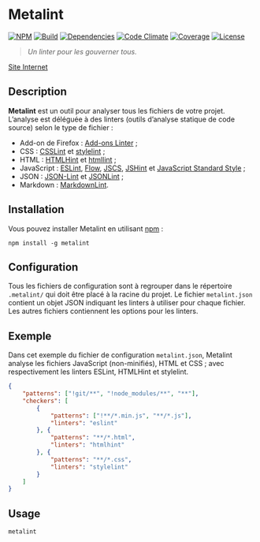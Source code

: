 # Metalint

[![NPM][img-npm]][link-npm]
[![Build][img-build]][link-build]
[![Dependencies][img-dependencies]][link-dependencies]
[![Code Climate][img-codeclimate]][link-codeclimate]
[![Coverage][img-coverage]][link-coverage]
[![License][img-license]][link-license]

> *Un linter pour les gouverner tous.*

[Site Internet](//regseb.github.io/metalint/)

## Description

**Metalint** est un outil pour analyser tous les fichiers de votre projet.
L’analyse est déléguée à des linters (outils d’analyse statique de code source)
selon le type de fichier :

- Add-on de Firefox :
  [Add-ons Linter](//regseb.github.io/metalint/user/linters/addons-linter/) ;
- CSS : [CSSLint](//regseb.github.io/metalint/user/linters/csslint/) et
  [stylelint](//regseb.github.io/metalint/user/linters/stylelint/) ;
- HTML : [HTMLHint](//regseb.github.io/metalint/user/linters/htmlhint/) et
  [htmllint](//regseb.github.io/metalint/user/linters/htmllint/) ;
- JavaScript : [ESLint](//regseb.github.io/metalint/user/linters/eslint/),
  [Flow](//regseb.github.io/metalint/user/linters/flow-bin/),
  [JSCS](//regseb.github.io/metalint/user/linters/jscs/),
  [JSHint](//regseb.github.io/metalint/user/linters/jshint/) et
  [JavaScript Standard
   Style](//regseb.github.io/metalint/user/linters/standard) ;
- JSON : [JSON-Lint](//regseb.github.io/metalint/user/linters/json-lint/) et
  [JSONLint](//regseb.github.io/metalint/user/linters/jsonlint/) ;
- Markdown :
  [MarkdownLint](//regseb.github.io/metalint/user/linters/markdownlint/).

## Installation

Vous pouvez installer Metalint en utilisant
[npm](//www.npmjs.com/package/metalint) :

```shell
npm install -g metalint
```

## Configuration

Tous les fichiers de configuration sont à regrouper dans le répertoire
`.metalint/` qui doit être placé à la racine du projet. Le fichier
`metalint.json` contient un objet JSON indiquant les linters à utiliser pour
chaque fichier. Les autres fichiers contiennent les options pour les linters.

## Exemple

Dans cet exemple du fichier de configuration `metalint.json`, Metalint analyse
les fichiers JavaScript (non-minifiés), HTML et CSS ; avec respectivement les
linters ESLint, HTMLHint et stylelint.

```JSON
{
    "patterns": ["!git/**", "!node_modules/**", "**"],
    "checkers": [
        {
            "patterns": ["!**/*.min.js", "**/*.js"],
            "linters": "eslint"
        }, {
            "patterns": "**/*.html",
            "linters": "htmlhint"
        }, {
            "patterns": "**/*.css",
            "linters": "stylelint"
        }
    ]
}
```

## Usage

```shell
metalint
```

[img-npm]:https://img.shields.io/npm/v/metalint.svg
[img-build]:https://img.shields.io/travis/regseb/metalint.svg
[img-dependencies]:https://img.shields.io/david/regseb/metalint.svg
[img-codeclimate]:https://img.shields.io/codeclimate/github/regseb/metalint.svg
[img-coverage]:https://img.shields.io/coveralls/regseb/metalint.svg
[img-license]:https://img.shields.io/badge/license-EUPL-blue.svg

[link-npm]://npmjs.com/package/metalint
[link-build]://travis-ci.org/regseb/metalint
[link-dependencies]://david-dm.org/regseb/metalint
[link-codeclimate]://codeclimate.com/github/regseb/metalint
[link-coverage]://coveralls.io/github/regseb/metalint
[link-license]://joinup.ec.europa.eu/software/page/eupl/licence-eupl
               "Licence Publique de l’Union européenne"
